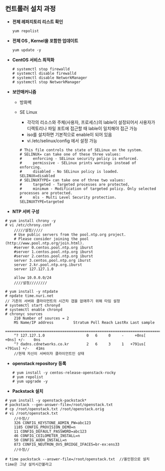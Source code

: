 ## 컨트롤러 설치 과정

- **전체 레파지토리 리스트 확인**

  ```shell
  yum repolist
  ```

- **전체 OS , Kernel을 포함한 업데이트**

  ```shell
  yum update -y
  ```



- **CentOS 서비스 최적화**

  ```shell
  # systemctl stop firewalld
  # systemctl disable firewalld
  # systemctl disable NetworkManager
  # systemctl stop NetworkManager
  ```



- **보안매커니즘**

  - 방화벽

  - SE Linux 

    -  각각의 리소스와 주체(사용자, 프로세스)의 lable이 설정되어서 사용자가 디렉토리나 파일 포트에 접근할 때 lable이 일치해야 접근 가능
    - iso를 설치하면 기본적으로 enable이 되어 있음
    - vi /etc/selinux/config 에서 설정 가능

    ```shell
    # This file controls the state of SELinux on the system.
    # SELINUX= can take one of these three values:
    #     enforcing - SELinux security policy is enforced.
    #     permissive - SELinux prints warnings instead of enforcing.
    #     disabled - No SELinux policy is loaded.
    SELINUX=disabled
    # SELINUXTYPE= can take one of three two values:
    #     targeted - Targeted processes are protected,
    #     minimum - Modification of targeted policy. Only selected processes are protected.
    #     mls - Multi Level Security protection.
    SELINUXTYPE=targeted
    
    ```

    

- **NTP 서버 구성**

```shell
# yum install chrony -y
# vi /etc/chrony.conf
	/////설정/////
	# Use public servers from the pool.ntp.org project.
	# Please consider joining the pool (http://www.pool.ntp.org/join.html).
	#server 0.centos.pool.ntp.org iburst
	#server 1.centos.pool.ntp.org iburst
	#server 2.centos.pool.ntp.org iburst
	server 3.centos.pool.ntp.org iburst
	server 2.kr.pool.ntp.org.iburst
	server 127.127.1.0

	allow 10.0.0.0/24
	////설정////////

# yum install -y ntpdate
# npdate time.nuri.net
// 기존의 서버와 클라이언트의 시간차 갭을 없애주기 위해 타임 설정
# systemctl start chronyd
# systemctl enable chronyd
# chronyc sources
	210 Number of sources = 2
	MS Name/IP address         Stratum Poll Reach LastRx Last sample               
	===============================================================================
	^? 127.127.1.0                   0   6     0     -     +0ns[   +0ns] +/-    0ns
	^? dadns.cdnetworks.co.kr        2   6     3     1   +791us[ +791us] +/-   41ms
	//현재 자신이 서버이자 클라이언트인 상태
```



- **openstack repository 등록**

  ```shell
  # yum install -y centos-release-openstack-rocky
  # yum repolist
  # yum upgrade -y
  
  ```

  

- **Packstack 설치**

```shell
# yum install -y openstack-packstack*
# packstack --gen-answer-file=/root/openstack.txt
# cp /root/openstack.txt /root/openstack.orig
# vi /root/openstack.txt
	//수정//
	326 CONFIG_KEYSTONE_ADMIN_PW=abc123
	1185 CONFIG_PROVISION_DEMO=n
	11 CONFIG_DEFAULT_PASSWORD=abc123
	46 CONFIG_CEILOMETER_INSTALL=n
	50 CONFIG_AODH_INSTALL=n
	873 CONFIG_NEUTRON_OVS_BRIDGE_IFACES=br-ex:ens33
	//수정//
	
# time packstack --answer-file=/root/openstack.txt	//올인원으로 설치 time은 그냥 설치시간볼라고


```

